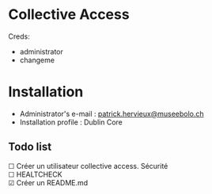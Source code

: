 # Collective Access
Creds:
* administrator
* changeme

# Installation

* Administrator's e-mail : patrick.hervieux@museebolo.ch
* Installation profile : Dublin Core


## Todo list
☐ Créer un utilisateur collective access. Sécurité<br>
☐ HEALTCHECK<br>
☑ Créer un README.md
